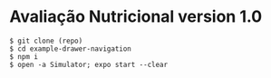 # Avaliação Nutricional version 1.0

```
$ git clone (repo)
$ cd example-drawer-navigation
$ npm i
$ open -a Simulator; expo start --clear
```